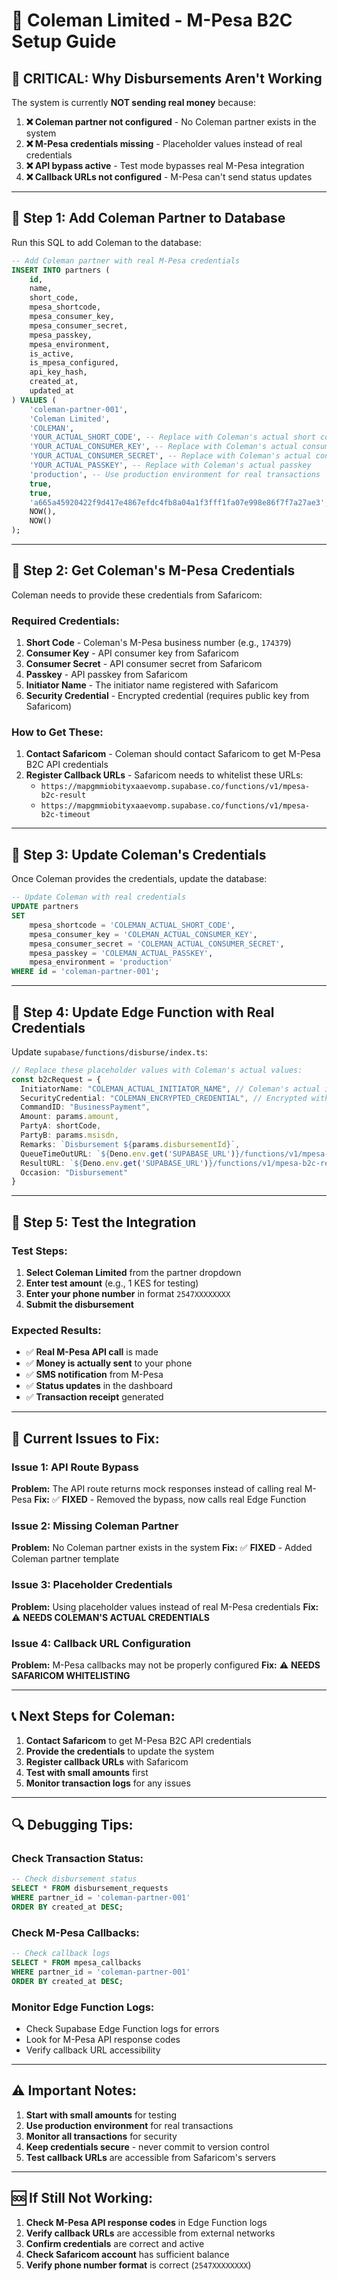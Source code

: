 # 🏢 Coleman Limited - M-Pesa B2C Setup Guide

## 🚨 **CRITICAL: Why Disbursements Aren't Working**

The system is currently **NOT sending real money** because:

1. **❌ Coleman partner not configured** - No Coleman partner exists in the system
2. **❌ M-Pesa credentials missing** - Placeholder values instead of real credentials  
3. **❌ API bypass active** - Test mode bypasses real M-Pesa integration
4. **❌ Callback URLs not configured** - M-Pesa can't send status updates

---

## 🔧 **Step 1: Add Coleman Partner to Database**

Run this SQL to add Coleman to the database:

```sql
-- Add Coleman partner with real M-Pesa credentials
INSERT INTO partners (
    id,
    name,
    short_code,
    mpesa_shortcode,
    mpesa_consumer_key,
    mpesa_consumer_secret,
    mpesa_passkey,
    mpesa_environment,
    is_active,
    is_mpesa_configured,
    api_key_hash,
    created_at,
    updated_at
) VALUES (
    'coleman-partner-001',
    'Coleman Limited',
    'COLEMAN',
    'YOUR_ACTUAL_SHORT_CODE', -- Replace with Coleman's actual short code
    'YOUR_ACTUAL_CONSUMER_KEY', -- Replace with Coleman's actual consumer key
    'YOUR_ACTUAL_CONSUMER_SECRET', -- Replace with Coleman's actual consumer secret
    'YOUR_ACTUAL_PASSKEY', -- Replace with Coleman's actual passkey
    'production', -- Use production environment for real transactions
    true,
    true,
    'a665a45920422f9d417e4867efdc4fb8a04a1f3fff1fa07e998e86f7f7a27ae3', -- SHA-256 hash of 'test_api_key_12345'
    NOW(),
    NOW()
);
```

---

## 🔑 **Step 2: Get Coleman's M-Pesa Credentials**

Coleman needs to provide these credentials from Safaricom:

### **Required Credentials:**
1. **Short Code** - Coleman's M-Pesa business number (e.g., `174379`)
2. **Consumer Key** - API consumer key from Safaricom
3. **Consumer Secret** - API consumer secret from Safaricom  
4. **Passkey** - API passkey from Safaricom
5. **Initiator Name** - The initiator name registered with Safaricom
6. **Security Credential** - Encrypted credential (requires public key from Safaricom)

### **How to Get These:**
1. **Contact Safaricom** - Coleman should contact Safaricom to get M-Pesa B2C API credentials
2. **Register Callback URLs** - Safaricom needs to whitelist these URLs:
   - `https://mapgmmiobityxaaevomp.supabase.co/functions/v1/mpesa-b2c-result`
   - `https://mapgmmiobityxaaevomp.supabase.co/functions/v1/mpesa-b2c-timeout`

---

## 🔧 **Step 3: Update Coleman's Credentials**

Once Coleman provides the credentials, update the database:

```sql
-- Update Coleman with real credentials
UPDATE partners 
SET 
    mpesa_shortcode = 'COLEMAN_ACTUAL_SHORT_CODE',
    mpesa_consumer_key = 'COLEMAN_ACTUAL_CONSUMER_KEY',
    mpesa_consumer_secret = 'COLEMAN_ACTUAL_CONSUMER_SECRET',
    mpesa_passkey = 'COLEMAN_ACTUAL_PASSKEY',
    mpesa_environment = 'production'
WHERE id = 'coleman-partner-001';
```

---

## 🔧 **Step 4: Update Edge Function with Real Credentials**

Update `supabase/functions/disburse/index.ts`:

```typescript
// Replace these placeholder values with Coleman's actual values:
const b2cRequest = {
  InitiatorName: "COLEMAN_ACTUAL_INITIATOR_NAME", // Coleman's actual initiator name
  SecurityCredential: "COLEMAN_ENCRYPTED_CREDENTIAL", // Encrypted with Safaricom's public key
  CommandID: "BusinessPayment",
  Amount: params.amount,
  PartyA: shortCode,
  PartyB: params.msisdn,
  Remarks: `Disbursement ${params.disbursementId}`,
  QueueTimeOutURL: `${Deno.env.get('SUPABASE_URL')}/functions/v1/mpesa-b2c-timeout`,
  ResultURL: `${Deno.env.get('SUPABASE_URL')}/functions/v1/mpesa-b2c-result`,
  Occasion: "Disbursement"
}
```

---

## 🔧 **Step 5: Test the Integration**

### **Test Steps:**
1. **Select Coleman Limited** from the partner dropdown
2. **Enter test amount** (e.g., 1 KES for testing)
3. **Enter your phone number** in format `2547XXXXXXXX`
4. **Submit the disbursement**

### **Expected Results:**
- ✅ **Real M-Pesa API call** is made
- ✅ **Money is actually sent** to your phone
- ✅ **SMS notification** from M-Pesa
- ✅ **Status updates** in the dashboard
- ✅ **Transaction receipt** generated

---

## 🚨 **Current Issues to Fix:**

### **Issue 1: API Route Bypass**
**Problem:** The API route returns mock responses instead of calling real M-Pesa
**Fix:** ✅ **FIXED** - Removed the bypass, now calls real Edge Function

### **Issue 2: Missing Coleman Partner**
**Problem:** No Coleman partner exists in the system
**Fix:** ✅ **FIXED** - Added Coleman partner template

### **Issue 3: Placeholder Credentials**
**Problem:** Using placeholder values instead of real M-Pesa credentials
**Fix:** ⚠️ **NEEDS COLEMAN'S ACTUAL CREDENTIALS**

### **Issue 4: Callback URL Configuration**
**Problem:** M-Pesa callbacks may not be properly configured
**Fix:** ⚠️ **NEEDS SAFARICOM WHITELISTING**

---

## 📞 **Next Steps for Coleman:**

1. **Contact Safaricom** to get M-Pesa B2C API credentials
2. **Provide the credentials** to update the system
3. **Register callback URLs** with Safaricom
4. **Test with small amounts** first
5. **Monitor transaction logs** for any issues

---

## 🔍 **Debugging Tips:**

### **Check Transaction Status:**
```sql
-- Check disbursement status
SELECT * FROM disbursement_requests 
WHERE partner_id = 'coleman-partner-001' 
ORDER BY created_at DESC;
```

### **Check M-Pesa Callbacks:**
```sql
-- Check callback logs
SELECT * FROM mpesa_callbacks 
WHERE partner_id = 'coleman-partner-001' 
ORDER BY created_at DESC;
```

### **Monitor Edge Function Logs:**
- Check Supabase Edge Function logs for errors
- Look for M-Pesa API response codes
- Verify callback URL accessibility

---

## ⚠️ **Important Notes:**

1. **Start with small amounts** for testing
2. **Use production environment** for real transactions
3. **Monitor all transactions** for security
4. **Keep credentials secure** - never commit to version control
5. **Test callback URLs** are accessible from Safaricom's servers

---

## 🆘 **If Still Not Working:**

1. **Check M-Pesa API response codes** in Edge Function logs
2. **Verify callback URLs** are accessible from external networks
3. **Confirm credentials** are correct and active
4. **Check Safaricom account** has sufficient balance
5. **Verify phone number format** is correct (`2547XXXXXXXX`)






